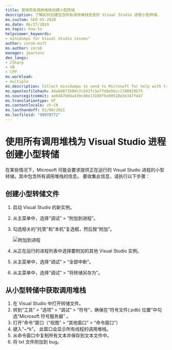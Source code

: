 ```yaml
---
title: 使用所有调用堆栈创建小型转储
description: 了解如何创建包含所有调用堆栈信息的 Visual Studio 进程小型转储。
ms.custom: SEO-VS-2020
ms.date: 06/27/2019
ms.topic: how-to
helpviewer_keywords:
- minidumps for Visual Studio issues"
author: corob-msft
ms.author: corob
manager: jmartens
dev_langs:
- CSharp
- VB
- CPP
ms.workload:
- multiple
ms.description: Collect minidumps to send to Microsoft for help with troubleshooting issues with Visual Studio
ms.openlocfilehash: 44ab0873580c7c541fc5e7fdde56cc1780929b75
ms.sourcegitcommit: ae6d47b09a439cd0e13180f5e89510e3e347fd47
ms.translationtype: HT
ms.contentlocale: zh-CN
ms.lasthandoff: 02/08/2021
ms.locfileid: "99970772"
---
```

# <a name="create-minidumps-for-a-visual-studio-process-with-all-call-stacks"></a>使用所有调用堆栈为 Visual Studio 进程创建小型转储

在某些情况下，Microsoft 可能会要求提供正在运行的 Visual Studio 进程的小型转储，其中包含所有调用堆栈的信息。 要收集此信息，请执行以下步骤：

## <a name="create-the-minidump-file"></a>创建小型转储文件

1. 启动 Visual Studio 的新实例。
1. 从主菜单中，选择“调试” > “附加到进程”。
1. 勾选相关的“托管”和“本机”复选框，然后按“附加”。

   ![附加到进程](../ide/media/attach-to-process.png)

1. 从正在运行的进程列表中选择要附加的其他 Visual Studio 实例。
1. 从主菜单中，选择“调试” > “全部中断”。
1. 从主菜单中，选择“调试” > “将转储另存为”。

## <a name="get-the-call-stacks-from-the-minidump"></a>从小型转储中获取调用堆栈

1. 在 Visual Studio 中打开转储文件。
1. 转到“工具” > “选项” > “调试” > “符号”，确保在“符号文件(.pdb) 位置”中勾选“Microsoft 符号服务器”     。
1. 打开“命令”窗口（“视图” > “其他窗口” > “命令窗口”）
1. 键入“~*k”。 此窗口会显示所有线程的调用堆栈。
1. 从命令窗口中复制所有文本并保存到文本文件中。
1. 将 txt 文件附加到 bug。
